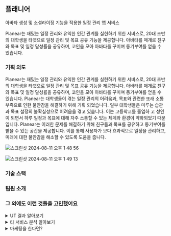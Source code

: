 ## 플래니어
 아바타 생성 및 소셜라이징 기능을 적용한 일정 관리 앱 서비스

 Planear는 재밌는 일정 관리와 유익한 인간 관계를 실현하기 위한 서비스로, 20대 초반의 대학생을 타겟으로 일정 관리 및 목표 공유 기능을 제공합니다. 아바타를 매개로 친구와 목표 및 일정 달성률을
공유하며, 코인을 모아 아바타를 꾸미며 동기부여를 얻을 수 있습니다.

### 기획 의도
Planear는 재밌는 일정 관리와 유익한 인간 관계를 실현하기 위한 서비스로, 20대 초반의 대학생을 타겟으로 일정 관리 및 목표 공유 기능을 제공합니다. 아바타를 매개로 친구와 목표 및 일정 달성률을 공유하며, 코인을 모아 아바타를 꾸미며 동기부여를 얻을 수 있습니다.
Planear는 대학생들이 겪는 일정 관리의 어려움과, 목표와 관련한 또래 소통 부족으로 인한 불안감을 해결하기 위해 기획 되었습니다. 일부 대학생들은 미루는 습관과 목표 설정의 불확실성으로 어려움을 겪고 있습니다. 이는 고등학교를 졸업하 고 성인이 되면서 하루 일정과 목표에 대해 자주 소통할 수 있는 체계와 환경이 약화되었기 때문입니다. Planear는 이러한 문제를 해결하기 위해 친구들과 목표를 공유하고 동기부여를 받을 수 있는 공간을 제공합니다. 이를 통해 사용자가 보다 효과적으로 일정을 관리하고, 미래에 대한 불안감을 해소할 수 있도록 도움을 줍니다.


![스크린샷 2024-08-11 오후 1 48 56](https://github.com/user-attachments/assets/5e671e30-cb07-46f7-9258-8d1bd88dcfdb)

![스크린샷 2024-08-11 오후 1 49 13](https://github.com/user-attachments/assets/863d7cb5-f505-40b7-898c-d3848516f49d)


### 기술 스택

### 팀원 소개

### 그 외에도 이런 것들을 고민했어요

<details>
<summary>UT 결과 알아보기</summary>

서비스 기획을 위한 기본적인 정보를 수집하기 위해 타겟 고객인 대학생 30명을 대상으로 설문조사를 실시하였습니다. 그
결과, 타겟 고객의 Pain points를 검증하는데 성공하였으며, 서비스의 세부적인 기능 기획의 방향성을 파악할 수 있었습니 다. 먼저 약 68.6%의 대학생이 본인의 일정 관리 습관에 대해 개선이 필요하다고 느꼈으며, 그 중 10%는 할 일을 실천하고 관리하는 데 어려움을 겪고 있었습니다.

또한, 내 또래 대학생들이 어떤 목표를 가지고 있는지 궁금했던 적이 있느냐는 질문에 48.3%가 그렇다고, 24.1%가 매우 그렇다고 답변한 반면, 목표와 관련한 대화를 자주 나누냐는 질문에는 41.4%가 보통이라고, 17.2%가 그렇지 않다고 답해, 목표와 관련한 또래 소통에 대한 강한 니즈를 가지고 있는데 반해 수동적인 소통 태도를 보였습니다.

목표와 관련한 대화를 자주 나누지 않는 이유로는 32%가 ‘진지하고 무거운 대화 주제로 분위기가 가라앉을까봐’를, 32% 가 ‘민감하고 사적인 질문이라 생각해서’를 택했습니다. 이 점을 참고하여, 사용자가 거부감 없이 소통할 수 있는 환경을 조 성하기 위해 서비스 내에서 사용자가 상태 메시지에 띄울 문구를 선택할 수 있도록 기획하였습니다. 이를 통해 공유하기 불 편한 부분과 그렇지 않은 부분이 사용자의 선택에 의해 구분될 수 있도록 했습니다.
</details>

<details>
<summary>타 서비스 분석 알아보기</summary>

타 서비스 분석

구글 캘린더나 노션의 경우에는 일정을 관리하는 기능이 너무 많거나 복잡해 어려움을 호소하는 사용자가 있었습니다. 이 를 고려하여 플래니어에서는 일정 관리에 필요한 필수 기능만을 도입해 쉬운 일정관리가 가능하도록 했습니다

귀여운 3D 캐릭터 디자인과 함께 메타버스 속 공간을 꾸미는 기능과, 일상 소통 기능을 제공하는 서비스 ‘본디’의 경우, 사 용자가 자발적으로 SNS상에서 캐릭터를 공유하면서 빠르게 대량의 사용자를 모을 수 있었습니다. 플래니어는 이를 벤치마 크하여 1020세대 사용자의 이목을 끌만한 SNS 공유 템플릿을 함께 기획했습니다.

‘찰리’는 도넛을 모아 아이템을 구매하는 시스템과 픽셀 아트 느낌의 독특한 컨셉으로 애착 사용자를 모으는데 성공한 만보 기 앱 서비스입니다. 이 중에서 픽셀 형식의 캐릭터 디자인이 아바타 꾸미기 기능을 제공하는 다른 서비스에 비하여 개발 및 디자인에 드는 리소스가 적다고 판단해 이를 벤치마크하여 플래니어에 적용하고자 했습니다.
</details>

<details>
<summary>마케팅을 한다면?</summary>

서비스 내에서 ‘친구 추가’에 대한 리워드를 제공 : 서비스 내에서 '친구 추가'라는 사용자의 행동에 대하여 친구를 추가할 때마다 보상을 제공함으로써 사용자들이 더 많은 친구를 초대하고 함께 목표를 공유하도록 설계했습니다.
타겟의 이목을 끄는 SNS 공유 템플릿을 활용 : 타겟 고객인 대학생들의 이목을 끌기 위해 매력적인 SNS 공유 템플릿을 활 용하여 사용자들이 자발적으로 아바타를 공유하고, 이를 통해 자연스럽게 Planear를 홍보할 수 있도록 합니다.
20대 초반의 자기계발, 일정 관리 주제의 커뮤니티에 접근 : 자기계발 및 일정 관리에 관심이 많은 타겟 사용자에게 접근 하기 위해서는 20대 초반의 구독자를 보유하고 있으면서, 해당 주제를 주요 컨텐츠로 삼는 인플루언서와 컨택하거나, 대 학생 커뮤니티 서비스인 에브리타임, 또는 관련 주제의 다른 20대 커뮤니티에서 플래니어가 자연스럽게 언급될 수 있도록 접근해야 합니다.
브랜드 SNS 운영 : 플래니어에 대해 궁금해하는 사람들이 서비스에 대해 파악할 수 있도록 하기 위해, 플래니어의 핵심 컨 셉이 반영된 SNS 계정을 운영하고, 주요 기능과 서비스 활용 예시, 업데이트 소식과 이벤트 소식을 알리는 콘텐츠를 게시 해야 합니다.
</details>
